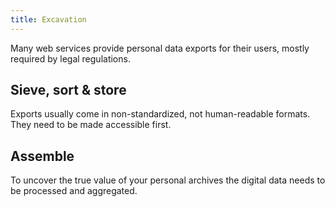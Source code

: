 ```yaml
---
title: Excavation
---
```


Many web services provide personal data exports for their users, mostly required by legal regulations.

## Sieve, sort & store

Exports usually come in non-standardized, not human-readable formats. They need to be made accessible first.

## Assemble

To uncover the true value of your personal archives the digital data needs to be processed and aggregated.
